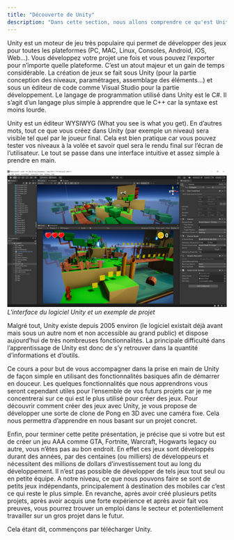 ```yaml
---
title: "Découverte de Unity"
description: "Dans cette section, nous allons comprendre ce qu'est Unity et ce qu'il est possible de faire avec ce logiciel."
---
```


Unity est un moteur de jeu très populaire qui permet de développer des jeux pour toutes les plateformes (PC, MAC, Linux, Consoles, Android, iOS, Web…). Vous développez votre projet une fois et vous pouvez l’exporter pour n’importe quelle plateforme. C’est un atout majeur et un gain de temps considérable. La création de jeux se fait sous Unity (pour la partie conception des niveaux, paramétrages, assemblage des éléments…) et sous un éditeur de code comme Visual Studio pour la partie développement. Le langage de programmation utilisé dans Unity est le C#. Il s’agit d’un langage plus simple à apprendre que le C++ car la syntaxe est moins lourde.

Unity est un éditeur WYSIWYG (What you see is what you get). En d’autres mots, tout ce que vous créez dans Unity (par exemple un niveau) sera visible tel quel par le joueur final. Cela est bien pratique car vous pouvez tester vos niveaux à la volée et savoir quel sera le rendu final sur l’écran de l’utilisateur. Le tout se passe dans une interface intuitive et assez simple à prendre en main.

![L'interface de Unity](./unity_interface.png)
_L'interface du logiciel Unity et un exemple de projet_

Malgré tout, Unity existe depuis 2005 environ (le logiciel existait déjà avant mais sous un autre nom et non accessible au grand public) et dispose aujourd’hui de très nombreuses fonctionnalités. La principale difficulté dans l’apprentissage de Unity est donc de s’y retrouver dans la quantité d’informations et d’outils.

Ce cours a pour but de vous accompagner dans la prise en main de Unity de façon simple en utilisant des fonctionnalités basiques afin de démarrer en douceur. Les quelques fonctionnalités que nous apprendrons vous seront cependant utiles pour l’ensemble de vos futurs projets car je me concentrerai sur ce qui est le plus utilisé pour créer des jeux. Pour découvrir comment créer des jeux avec Unity, je vous propose de développer une sorte de clone de Pong en 3D avec une caméra fixe. Cela nous permettra d’apprendre en nous basant sur un projet concret.

Enfin, pour terminer cette petite présentation, je précise que si votre but est de créer un jeu AAA comme GTA, Fortnite, Warcraft, Hogwarts legacy ou autre, vous n’êtes pas au bon endroit. En effet ces jeux sont développés durant des années, par des centaines (ou milliers) de développeurs et nécessitent des millions de dollars d’investissement tout au long du développement. Il n’est pas possible de développer de tels jeux tout seul ou en petite équipe. A notre niveau, ce que nous pouvons faire se sont de petits jeux indépendants, principalement à destination des mobiles car c’est ce qui reste le plus simple. En revanche, après avoir créé plusieurs petits projets, après avoir acquis une forte expérience et après avoir fait vos preuves, vous pourrez trouver un emploi dans le secteur et potentiellement travailler sur un gros projet dans le futur.

Cela étant dit, commençons par télécharger Unity.
